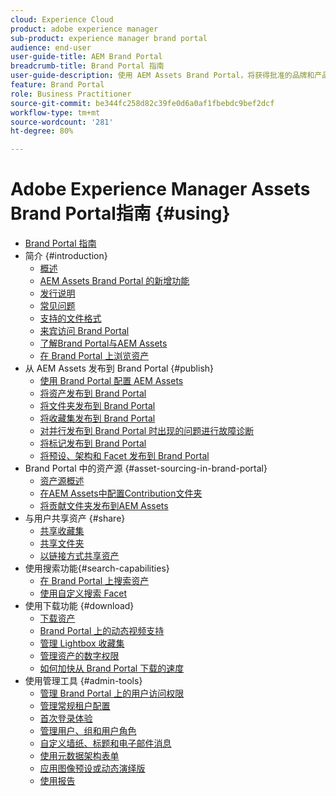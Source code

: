 ```yaml
---
cloud: Experience Cloud
product: adobe experience manager
sub-product: experience manager brand portal
audience: end-user
user-guide-title: AEM Brand Portal
breadcrumb-title: Brand Portal 指南
user-guide-description: 使用 AEM Assets Brand Portal，将获得批准的品牌和产品资产安全地分发给外部代理、合作伙伴、内部团队和经销商进行下载，来满足营销需求。
feature: Brand Portal
role: Business Practitioner
source-git-commit: be344fc258d82c39fe0d6a0af1fbebdc9bef2dcf
workflow-type: tm+mt
source-wordcount: '281'
ht-degree: 80%

---
```



# Adobe Experience Manager Assets Brand Portal指南 {#using}

+ [Brand Portal 指南](using/home.md)
+ 简介 {#introduction}
   + [概述](using/brand-portal.md)
   + [AEM Assets Brand Portal 的新增功能](using/whats-new.md)
   + [发行说明](using/brand-portal-release-notes.md)
   + [常见问题](using/brand-portal-faqs.md)
   + [支持的文件格式](using/brand-portal-supported-formats.md)
   + [来宾访问 Brand Portal](using/guest-access.md)
   + [了解Brand Portal与AEM Assets](https://docs.adobe.com/content/help/zh-Hans/experience-manager-brand-portal/using/home.html)
   + [在 Brand Portal 上浏览资产](using/browse-assets-brand-portal.md)
+ 从 AEM Assets 发布到 Brand Portal {#publish}
   + [使用 Brand Portal 配置 AEM Assets](using/configure-aem-assets-with-brand-portal.md)
   + [将资产发布到 Brand Portal](https://docs.adobe.com/content/help/en/experience-manager-65/assets/brandportal/brand-portal-publish-assets.html)
   + [将文件夹发布到 Brand Portal](https://docs.adobe.com/content/help/en/experience-manager-65/assets/brandportal/brand-portal-publish-folder.html)
   + [将收藏集发布到 Brand Portal](https://docs.adobe.com/content/help/en/experience-manager-65/assets/brandportal/brand-portal-publish-collection.html)
   + [对并行发布到 Brand Portal 时出现的问题进行故障诊断](using/troubleshoot-parallel-publishing.md)
   + [将标记发布到 Brand Portal](using/brand-portal-publish-tags.md)
   + [将预设、架构和 Facet 发布到 Brand Portal](using/publish-schema-search-facets-presets.md)
+ Brand Portal 中的资产源 {#asset-sourcing-in-brand-portal}
   + [资产源概述](using/brand-portal-asset-sourcing.md)
   + [在AEM Assets中配置Contribution文件夹](using/brand-portal-publish-contribution-folder-to-brand-portal.md)
   + [将贡献文件夹发布到AEM Assets](using/brand-portal-publish-contribution-folder-to-aem-assets.md)
+ 与用户共享资产 {#share}
   + [共享收藏集](using/brand-portal-share-collection.md)
   + [共享文件夹](using/brand-portal-sharing-folders.md)
   + [以链接方式共享资产](using/brand-portal-link-share.md)
+ 使用搜索功能{#search-capabilities}
   + [在 Brand Portal 上搜索资产](using/brand-portal-searching.md)
   + [使用自定义搜索 Facet](using/brand-portal-search-facets.md)
+ 使用下载功能 {#download}
   + [下载资产](using/brand-portal-download-assets.md)
   + [Brand Portal 上的动态视频支持](using/dynamic-video-brand-portal.md)
   + [管理 Lightbox 收藏集](using/brand-portal-light-box.md)
   + [管理资产的数字权限](using/manage-digital-rights-of-assets.md)
   + [如何加快从 Brand Portal 下载的速度](using/accelerated-download.md)
+ 使用管理工具 {#admin-tools}
   + [管理 Brand Portal 上的用户访问权限](using/access-configurations-brand-portal.md)
   + [管理常规租户配置](using/brand-portal-general-configuration.md)
   + [首次登录体验](using/brand-portal-onboarding.md)
   + [管理用户、组和用户角色](using/brand-portal-adding-users.md)
   + [自定义墙纸、标题和电子邮件消息](using/brand-portal-branding.md)
   + [使用元数据架构表单](using/brand-portal-metadata-schemas.md)
   + [应用图像预设或动态演绎版](using/brand-portal-image-presets.md)
   + [使用报告](using/brand-portal-reports.md)

